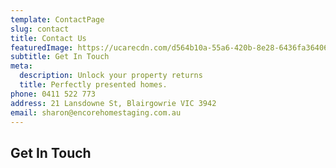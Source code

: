 ```yaml
---
template: ContactPage
slug: contact
title: Contact Us
featuredImage: https://ucarecdn.com/d564b10a-55a6-420b-8e28-6436fa36406b/-/crop/1990x1114/10,886/-/preview/
subtitle: Get In Touch
meta:
  description: Unlock your property returns
  title: Perfectly presented homes.
phone: 0411 522 773
address: 21 Lansdowne St, Blairgowrie VIC 3942
email: sharon@encorehomestaging.com.au
---
```

## Get In Touch